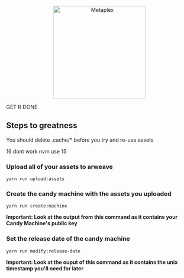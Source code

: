 <p align="center">
  <a href="https://metaplex.com">
    <img alt="Metaplex" src="https://metaplex.com/static/logos/metaplex.svg" width="250" />
  </a>
</p>

GET R DONE

## Steps to greatness

You should delete .cache/\* before you try and re-use assets

16 dont work
nvm use 15

### Upload all of your assets to arweave

`yarn run upload:assets`

### Create the candy machine with the assets you uploaded

`yarn run create:machine`

**Important: Look at the output from this command as it contains your Candy Machine's public key**

### Set the release date of the candy machine

`yarn run modify:release-date`

**Important: Look at the ouput of this command as it contains the unix timestamp you'll need for later**
